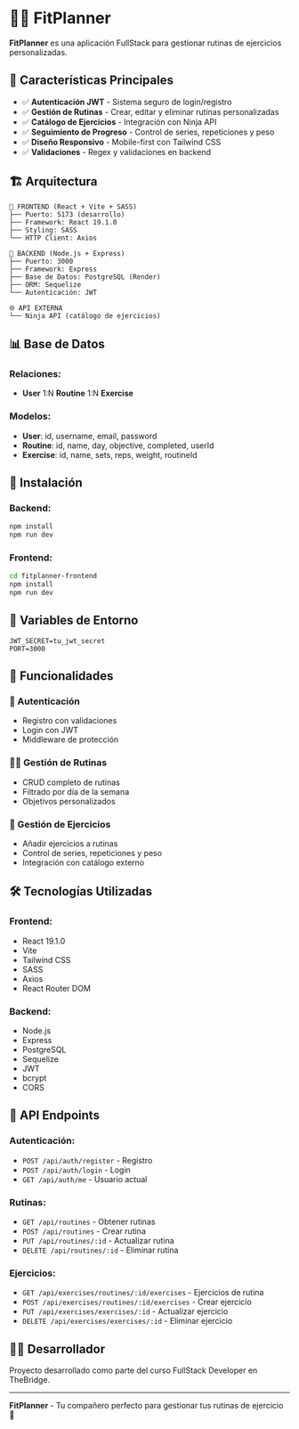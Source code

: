 # 🏋️‍♂️ FitPlanner

**FitPlanner** es una aplicación FullStack para gestionar rutinas de ejercicios personalizadas.

## 🎯 **Características Principales**

- ✅ **Autenticación JWT** - Sistema seguro de login/registro
- ✅ **Gestión de Rutinas** - Crear, editar y eliminar rutinas personalizadas
- ✅ **Catálogo de Ejercicios** - Integración con Ninja API
- ✅ **Seguimiento de Progreso** - Control de series, repeticiones y peso
- ✅ **Diseño Responsivo** - Mobile-first con Tailwind CSS
- ✅ **Validaciones** - Regex y validaciones en backend

## 🏗️ **Arquitectura**

```
🎨 FRONTEND (React + Vite + SASS)
├── Puerto: 5173 (desarrollo)
├── Framework: React 19.1.0
├── Styling: SASS
└── HTTP Client: Axios

🔧 BACKEND (Node.js + Express)
├── Puerto: 3000
├── Framework: Express
├── Base de Datos: PostgreSQL (Render)
├── ORM: Sequelize
└── Autenticación: JWT

🌐 API EXTERNA
└── Ninja API (catálogo de ejercicios)
```

## 📊 **Base de Datos**

### Relaciones:
- **User** 1:N **Routine** 1:N **Exercise**

### Modelos:
- **User**: id, username, email, password
- **Routine**: id, name, day, objective, completed, userId
- **Exercise**: id, name, sets, reps, weight, routineId

## 🚀 **Instalación**

### Backend:
```bash
npm install
npm run dev
```

### Frontend:
```bash
cd fitplanner-frontend
npm install
npm run dev
```

## 🔧 **Variables de Entorno**

```env
JWT_SECRET=tu_jwt_secret
PORT=3000
```

## 📱 **Funcionalidades**

### 🔐 Autenticación
- Registro con validaciones
- Login con JWT
- Middleware de protección

### 🏃‍♂️ Gestión de Rutinas
- CRUD completo de rutinas
- Filtrado por día de la semana
- Objetivos personalizados

### 💪 Gestión de Ejercicios
- Añadir ejercicios a rutinas
- Control de series, repeticiones y peso
- Integración con catálogo externo

## 🛠️ **Tecnologías Utilizadas**

### Frontend:
- React 19.1.0
- Vite
- Tailwind CSS
- SASS
- Axios
- React Router DOM

### Backend:
- Node.js
- Express
- PostgreSQL
- Sequelize
- JWT
- bcrypt
- CORS

## 📝 **API Endpoints**

### Autenticación:
- `POST /api/auth/register` - Registro
- `POST /api/auth/login` - Login
- `GET /api/auth/me` - Usuario actual

### Rutinas:
- `GET /api/routines` - Obtener rutinas
- `POST /api/routines` - Crear rutina
- `PUT /api/routines/:id` - Actualizar rutina
- `DELETE /api/routines/:id` - Eliminar rutina

### Ejercicios:
- `GET /api/exercises/routines/:id/exercises` - Ejercicios de rutina
- `POST /api/exercises/routines/:id/exercises` - Crear ejercicio
- `PUT /api/exercises/exercises/:id` - Actualizar ejercicio
- `DELETE /api/exercises/exercises/:id` - Eliminar ejercicio

## 👨‍💻 **Desarrollador**

Proyecto desarrollado como parte del curso FullStack Developer en TheBridge.

---

**FitPlanner** - Tu compañero perfecto para gestionar tus rutinas de ejercicio 💪 